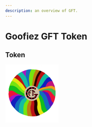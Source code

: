 ```yaml
---
description: an overview of GFT.
---
```


# Goofiez GFT Token

## Token&#x20;

![GFT Goofiez Token](.gitbook/assets/logo.png)
